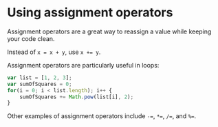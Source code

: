 # Using assignment operators

Assignment operators are a great way to reassign a value while keeping your code clean. 

Instead of `x = x + y`, use `x += y`.

Assignment operators are particularly useful in loops: 

```javascript
var list = [1, 2, 3];
var sumOfSquares = 0;
for(i = 0; i < list.length); i++ {
	sumOfSquares += Math.pow(list[i], 2);
}
```

Other examples of assignment operators include `-=`, `*=`, `/=`, and `%=`. 
